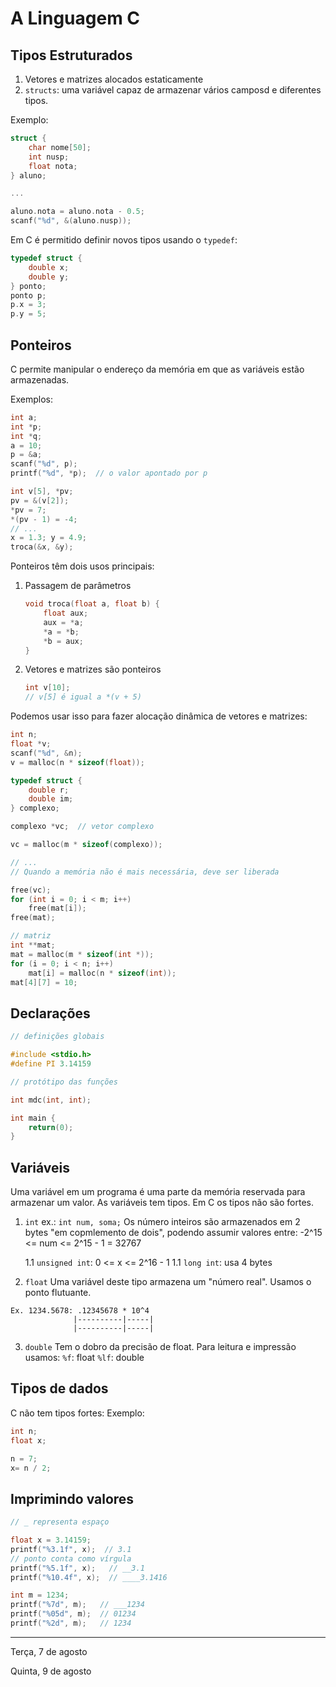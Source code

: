 # A Linguagem C

## Tipos Estruturados

1. Vetores e matrizes alocados estaticamente
2. `structs`: uma variável capaz de armazenar vários camposd e diferentes tipos.

Exemplo:

```C
struct {
    char nome[50];
    int nusp;
    float nota;
} aluno;

...

aluno.nota = aluno.nota - 0.5;
scanf("%d", &(aluno.nusp));
```



Em C é permitido definir novos tipos usando o `typedef`:

```C
typedef struct {
    double x;
    double y;
} ponto;
ponto p;
p.x = 3;
p.y = 5;
```

## Ponteiros

C permite manipular o endereço da memória em que as variáveis estão armazenadas.

Exemplos:

```C
int a;
int *p;
int *q;
a = 10;
p = &a;
scanf("%d", p);
printf("%d", *p);  // o valor apontado por p
```

```C
int v[5], *pv;
pv = &(v[2]);
*pv = 7;
*(pv - 1) = -4;
// ...
x = 1.3; y = 4.9;
troca(&x, &y);
```

Ponteiros têm dois usos principais:

1. Passagem de parâmetros

   ```C
   void troca(float a, float b) {
       float aux;
       aux = *a;
       *a = *b;
       *b = aux;
   }
   ```

2. Vetores e matrizes são ponteiros

   ```C
   int v[10];
   // v[5] é igual a *(v + 5)
   ```

Podemos usar isso para fazer alocação dinâmica de vetores e matrizes:

```C
int n;
float *v;
scanf("%d", &n);
v = malloc(n * sizeof(float));
```

```C
typedef struct {
    double r;
    double im;
} complexo;

complexo *vc;  // vetor complexo

vc = malloc(m * sizeof(complexo));

// ...
// Quando a memória não é mais necessária, deve ser liberada

free(vc);
for (int i = 0; i < m; i++)
    free(mat[i]);
free(mat);
```

```C
// matriz
int **mat;
mat = malloc(m * sizeof(int *));
for (i = 0; i < n; i++)
    mat[i] = malloc(n * sizeof(int));
mat[4][7] = 10;
```



## Declarações

```C
// definições globais

#include <stdio.h>
#define PI 3.14159

// protótipo das funções

int mdc(int, int);

int main {
    return(0);
}
```

## Variáveis
Uma variável em um programa é uma parte da memória reservada para armazenar um valor. As variáveis tem tipos. Em C os tipos não são fortes.

1. `int`
ex.: `int num, soma;`
Os número inteiros são armazenados em 2 bytes "em copmlemento de dois", podendo assumir valores entre:
-2^15 <= num <= 2^15 - 1 = 32767

    1.1 `unsigned int`: 0 <= x <= 2^16 - 1
    1.1 `long int`: usa 4 bytes

2. `float`
Uma variável deste tipo armazena um "número real". Usamos o ponto flutuante.
```
Ex. 1234.5678: .12345678 * 10^4
              |----------|-----|
              |----------|-----|
```

3. `double`
Tem o dobro da precisão de float. Para leitura e impressão usamos:
`%f`:  float
`%lf`: double

## Tipos de dados
C não tem tipos fortes:
Exemplo:

```C
int n;
float x;

n = 7;
x= n / 2;
```

## Imprimindo valores
```C
// _ representa espaço

float x = 3.14159;
printf("%3.1f", x);  // 3.1
// ponto conta como vírgula
printf("%5.1f", x);   // __3.1
printf("%10.4f", x);  // ____3.1416

int m = 1234;
printf("%7d", m);   // ___1234
printf("%05d", m);  // 01234
printf("%2d", m);   // 1234
```

----

Terça, 7 de agosto

Quinta, 9 de agosto